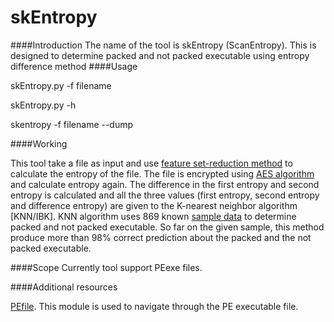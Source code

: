 # skEntropy

####Introduction
The name of the tool is skEntropy (ScanEntropy). This is designed to determine packed and not packed executable using entropy difference method
####Usage

skEntropy.py -f filename

skEntropy.py -h 

skentropy -f filename --dump



####Working

This tool take a file as input and  use [feature set-reduction method](http://ieeexplore.ieee.org/xpl/login.jsp?tp=&arnumber=6912767&url=http%3A%2F%2Fieeexplore.ieee.org%2Fiel7%2F6903647%2F6912720%2F06912767.pdf%3Farnumber%3D6912767) to calculate the entropy of the file. The file is encrypted using [AES algorithm](https://en.wikipedia.org/wiki/Advanced_Encryption_Standard) and calculate entropy again. The difference in the first entropy and second entropy is calculated and all the three values (first entropy, second entropy and difference entropy) are given to the K-nearest neighbor algorithm [KNN/IBK]. KNN algorithm uses 869 known  [sample data](https://github.com/Kamlapati/skEntropy/tree/master/sample) to determine packed and not packed executable. So far on the given sample, this method produce more than 98% correct prediction about the packed and the not packed executable.

####Scope
Currently tool support PEexe files. 

####Additional resources

[PEfile](https://github.com/erocarrera/pefile). This module is used to navigate through the PE executable file. 

